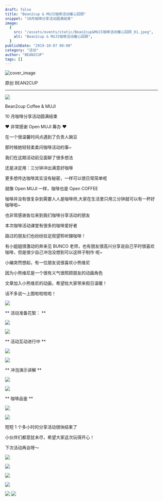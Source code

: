 ```yaml
---
draft: false
title: "Bean2cup & MUJI咖啡活动暖心回顾"
snippet: "10月咖啡分享活动圆满结束"
image:
  {
    src: "/assets/events/static/Bean2cup&MUJI咖啡活动暖心回顾_01.jpeg",
    alt: "Bean2cup & MUJI咖啡活动暖心回顾",
  }
publishDate: "2019-10-07 00:00"
category: "活动"
author: "BEAN2CUP"
tags: []
---
```


![cover_image](./static/Bean2cup&MUJI咖啡活动暖心回顾_01.jpeg)

<!-- # Bean2cup & MUJI 咖啡活动暖心回顾 -->

原创 BEAN2CUP

---

![](./static/Bean2cup&MUJI咖啡活动暖心回顾_02.gif)

Bean2cup Coffee & MUJI

10 月咖啡分享活动圆满结束

❤️ 非常感谢 Open MUJI 筹办 ❤️

在一个很温馨时间点遇到了负责人豌豆

那时候她轻轻柔柔问咖啡活动的事~

我们在这期活动前见面聊了很多想法

还是决定用：三分钟冲出满意好咖啡

更多想传达咖啡其实没有秘密，一样可以很日常简单呢

就像 Open MUJI 一样，咖啡也是 Open COFFEE

咖啡并没有很复杂到需要人人是咖啡师,大家在生活里只用三分钟就可以有一杯好咖啡啦~

也非常感谢各位来到我们咖啡分享活动的朋友

本次咖啡活动课堂有很多的咖啡爱好者

路过的朋友们也纷纷驻足观望聆听蹭咖啡！

有小姐姐很激动的奔来见 BUNCO 老师，也有朋友很高兴分享说自己平时很喜欢咖啡，但是很少自己冲泡没想到可以这样子制作 呢~

小编突然想起，有一位朋友说很喜欢小熊维尼

因为小熊维尼是一个很有义气很照顾朋友的动画角色

文章加入小熊维尼的动画，希望给大家带来假日温暖！

话不多说～上图啦啦啦啦！

![](./static/Bean2cup&MUJI咖啡活动暖心回顾_03.gif)

** 活动准备花絮： **

![](./static/Bean2cup&MUJI咖啡活动暖心回顾_04.jpeg)

![](./static/Bean2cup&MUJI咖啡活动暖心回顾_03.gif)

** 活动互动进行中 **

![](./static/Bean2cup&MUJI咖啡活动暖心回顾_05.jpeg)

![](./static/Bean2cup&MUJI咖啡活动暖心回顾_03.gif)

** 冲泡演示讲解 **

![](./static/Bean2cup&MUJI咖啡活动暖心回顾_06.jpeg)

![](./static/Bean2cup&MUJI咖啡活动暖心回顾_03.gif)

** 咖啡品鉴 **

![](./static/Bean2cup&MUJI咖啡活动暖心回顾_07.jpeg)

![](./static/Bean2cup&MUJI咖啡活动暖心回顾_03.gif)

短短 1 个多小时的分享活动很快结束了

小伙伴们都意犹未尽，希望大家这次玩得开心！

下次活动再会呀～

![](./static/Bean2cup&MUJI咖啡活动暖心回顾_08.jpeg)

![](./static/Bean2cup&MUJI咖啡活动暖心回顾_09.jpeg)

![](./static/Bean2cup&MUJI咖啡活动暖心回顾_10.jpeg)

![](./static/Bean2cup&MUJI咖啡活动暖心回顾_11.jpeg)

![](./static/Bean2cup&MUJI咖啡活动暖心回顾_12.jpeg)
![](./static/Bean2cup&MUJI咖啡活动暖心回顾_13.jpeg)
